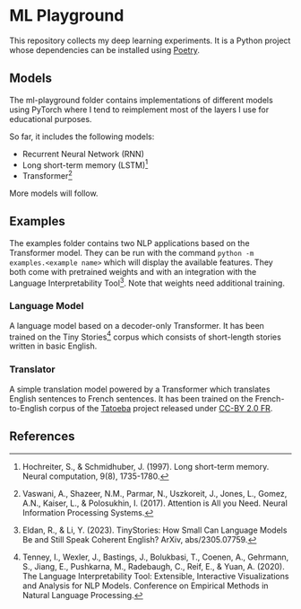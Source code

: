 # ML Playground

This repository collects my deep learning experiments. It is a Python project whose dependencies can be installed using [Poetry](https://python-poetry.org).

## Models

The ml-playground folder contains implementations of different models using PyTorch where I tend to reimplement most of the layers I use for educational purposes.

So far, it includes the following models:
- Recurrent Neural Network (RNN)
- Long short-term memory (LSTM)[^1] 
- Transformer[^2]

More models will follow.

## Examples

The examples folder contains two NLP applications based on the Transformer model. 
They can be run with the command `python -m examples.<example name>` which will display the available features. They both come with pretrained weights and with an integration with the Language Interpretability Tool[^3]. Note that weights need additional training. 

### Language Model

A language model based on a decoder-only Transformer. It has been trained on the Tiny Stories[^4] corpus which consists of short-length stories written in basic English.

### Translator

A simple translation model powered by a Transformer which translates English sentences to French sentences. It has been trained on the French-to-English corpus of the [Tatoeba](https://tatoeba.org) project released under [CC-BY 2.0 FR](https://creativecommons.org/licenses/by/2.0/fr/).

## References

[^1]: Hochreiter, S., & Schmidhuber, J. (1997). Long short-term memory. Neural computation, 9(8), 1735-1780.
[^2]: Vaswani, A., Shazeer, N.M., Parmar, N., Uszkoreit, J., Jones, L., Gomez, A.N., Kaiser, L., & Polosukhin, I. (2017). Attention is All you Need. Neural Information Processing Systems.
[^3]: Eldan, R., & Li, Y. (2023). TinyStories: How Small Can Language Models Be and Still Speak Coherent English? ArXiv, abs/2305.07759.
[^4]: Tenney, I., Wexler, J., Bastings, J., Bolukbasi, T., Coenen, A., Gehrmann, S., Jiang, E., Pushkarna, M., Radebaugh, C., Reif, E., & Yuan, A. (2020). The Language Interpretability Tool: Extensible, Interactive Visualizations and Analysis for NLP Models. Conference on Empirical Methods in Natural Language Processing.
